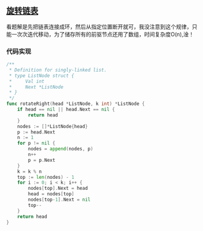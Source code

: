 ## [旋转链表](https://leetcode-cn.com/problems/rotate-list/)

看题解是先把链表连接成环，然后从指定位置断开就可，我没注意到这个规律，只能一次次迭代移动，为了储存所有的前驱节点还用了数组，时间复杂度O(n),淦！





### 代码实现

```go
/**
 * Definition for singly-linked list.
 * type ListNode struct {
 *     Val int
 *     Next *ListNode
 * }
 */
func rotateRight(head *ListNode, k int) *ListNode {
	if head == nil || head.Next == nil {
		return head
	}
	nodes := []*ListNode{head}
	p := head.Next
	n := 1
	for p != nil {
		nodes = append(nodes, p)
		n++
		p = p.Next
	}
	k = k % n
	top := len(nodes) - 1
	for i := 0; i < k; i++ {
		nodes[top].Next = head
		head = nodes[top]
		nodes[top-1].Next = nil
		top--
	}
	return head
}
```

